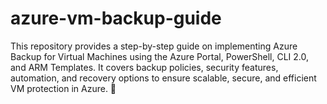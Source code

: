# azure-vm-backup-guide
This repository provides a step-by-step guide on implementing Azure Backup for Virtual Machines using the Azure Portal, PowerShell, CLI 2.0, and ARM Templates. It covers backup policies, security features, automation, and recovery options to ensure scalable, secure, and efficient VM protection in Azure. 🚀
